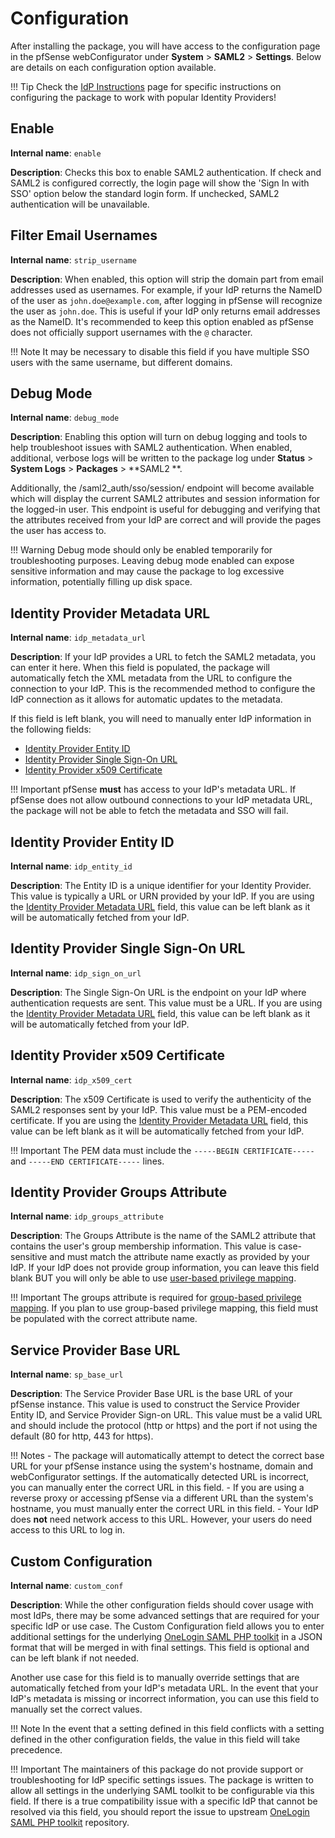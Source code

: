 # Configuration

After installing the package, you will have access to the configuration page in the pfSense webConfigurator under
**System** > **SAML2** > **Settings**. Below are details on each configuration option available.

!!! Tip
    Check the [IdP Instructions](IDP_INSTRUCTIONS.md) page for specific instructions on configuring the package to work 
    with popular Identity Providers!

## Enable

**Internal name**: `enable`

**Description**: Checks this box to enable SAML2 authentication. If check and SAML2 is configured correctly, the login page will
show the 'Sign In with SSO' option below the standard login form. If unchecked, SAML2 authentication will be unavailable.

## Filter Email Usernames

**Internal name**: `strip_username`

**Description**: When enabled, this option will strip the domain part from email addresses used as usernames. For example, if your IdP
returns the NameID of the user as `john.doe@example.com`, after logging in pfSense will recognize the user as `john.doe`.
This is useful if your IdP only returns email addresses as the NameID. It's recommended to keep this option enabled as
pfSense does not officially support usernames with the `@` character.

!!! Note
    It may be necessary to disable this field if you have multiple SSO users with the same username, but different domains.

## Debug Mode

**Internal name**: `debug_mode`

**Description**: Enabling this option will turn on debug logging and tools to help troubleshoot issues with SAML2 authentication. When
enabled, additional, verbose logs will be written to the package log under **Status** > **System Logs** > **Packages** > **SAML2 **. 

Additionally, the /saml2_auth/sso/session/ endpoint will become available which will display the current SAML2 attributes
and session information for the logged-in user. This endpoint is useful for debugging and verifying that the attributes 
received from your IdP are correct and will provide the pages the user has access to.

!!! Warning
    Debug mode should only be enabled temporarily for troubleshooting purposes. Leaving debug mode enabled can expose
    sensitive information and may cause the package to log excessive information, potentially filling up disk space.

## Identity Provider Metadata URL

**Internal name**: `idp_metadata_url`

**Description**: If your IdP provides a URL to fetch the SAML2 metadata, you can enter it here. When this field is populated, the package
will automatically fetch the XML metadata from the URL to configure the connection to your IdP. This is the recommended
method to configure the IdP connection as it allows for automatic updates to the metadata.

If this field is left blank, you will need to manually enter IdP information in the following fields:

- [Identity Provider Entity ID](#identity-provider-entity-id)
- [Identity Provider Single Sign-On URL](#identity-provider-single-sign-on-url)
- [Identity Provider x509 Certificate](#identity-provider-x509-certificate)

!!! Important
    pfSense **must** has access to your IdP's metadata URL. If pfSense does not allow outbound connections to your IdP 
    metadata URL, the package will not be able to fetch the metadata and SSO will fail.

## Identity Provider Entity ID

**Internal name**: `idp_entity_id`

**Description**: The Entity ID is a unique identifier for your Identity Provider. This value is typically a URL or URN provided by your
IdP. If you are using the [Identity Provider Metadata URL](#identity-provider-metadata-url) field, this value can be left blank as it 
will be automatically fetched from your IdP.

## Identity Provider Single Sign-On URL

**Internal name**: `idp_sign_on_url`

**Description**: The Single Sign-On URL is the endpoint on your IdP where authentication requests are sent. This value must be a URL.
If you are using the [Identity Provider Metadata URL](#identity-provider-metadata-url) field, this value can be left blank as it will 
be automatically fetched from your IdP.

## Identity Provider x509 Certificate
**Internal name**: `idp_x509_cert`

**Description**: The x509 Certificate is used to verify the authenticity of the SAML2 responses sent by your IdP. This value must be
a PEM-encoded certificate. If you are using the [Identity Provider Metadata URL](#identity-provider-metadata-url) field, this value 
can be left blank as it will be automatically fetched from your IdP.

!!! Important
    The PEM data must include the `-----BEGIN CERTIFICATE-----` and `-----END CERTIFICATE-----` lines.

## Identity Provider Groups Attribute

**Internal name**: `idp_groups_attribute`

**Description**: The Groups Attribute is the name of the SAML2 attribute that contains the user's group membership information. This
value is case-sensitive and must match the attribute name exactly as provided by your IdP. If your IdP does not
provide group information, you can leave this field blank BUT you will only be able to use 
[user-based privilege mapping](PRIVILEGE_MAPPING_BY_USER.md).

!!! Important
    The groups attribute is required for [group-based privilege mapping](PRIVILEGE_MAPPING_BY_GROUP.md). If you plan
    to use group-based privilege mapping, this field must be populated with the correct attribute name.

## Service Provider Base URL

**Internal name**: `sp_base_url`

**Description**: The Service Provider Base URL is the base URL of your pfSense instance. This value is used to construct the
Service Provider Entity ID, and Service Provider Sign-on URL. This value must be a valid URL and should 
include the protocol (http or https) and the port if not using the default (80 for http, 443 for https).

!!! Notes
    - The package will automatically attempt to detect the correct base URL for your pfSense instance using the
    system's hostname, domain and webConfigurator settings. If the automatically detected URL is incorrect,
    you can manually enter the correct URL in this field.
    - If you are using a reverse proxy or accessing pfSense via a different URL than the system's hostname, you
    must manually enter the correct URL in this field.
    - Your IdP does **not** need network access to this URL. However, your users do need access to this URL to log in.

## Custom Configuration

**Internal name**: `custom_conf`

**Description**: While the other configuration fields should cover usage with most IdPs, there may be some advanced settings that 
are required for your specific IdP or use case. The Custom Configuration field allows you to enter additional
settings for the underlying [OneLogin SAML PHP toolkit](https://github.com/SAML-Toolkits/php-saml/blob/master/advanced_settings_example.php)
in a JSON format that will be merged in with final settings. This field is optional and can be left blank if not needed.

Another use case for this field is to manually override settings that are automatically fetched from your IdP's metadata URL.
In the event that your IdP's metadata is missing or incorrect information, you can use this field to manually set the correct values.

!!! Note
    In the event that a setting defined in this field conflicts with a setting defined in the other configuration fields,
    the value in this field will take precedence.

!!! Important
    The maintainers of this package do not provide support or troubleshooting for IdP specific settings issues. The package is written to 
    allow all settings in the underlying SAML toolkit to be configurable via this field. If there is a true compatibility issue with a
    specific IdP that cannot be resolved via this field, you should report the issue to upstream [OneLogin SAML PHP toolkit](https://github.com/SAML-Toolkits/php-saml)
    repository.